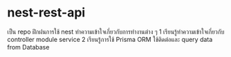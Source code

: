 # nest-rest-api
เป็น repo ฝึกฝนการใช้ nest ทำความเข้าใจเกี่ยวกับการทำงานต่าง ๆ 
1 เรียนรู้ทำความเข้าใจเกี่ยวกับ controller module service 
2 เรียนรู้การใช้ Prisma ORM ใช้ติดต่อและ query data from Database 
